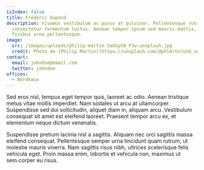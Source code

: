 ```yaml
---
isIndex: false
title: Frédéric Dupond
description: Vivamus vestibulum ac purus at pulvinar. Pellentesque rutrum massa
  consectetur fermentum luctus. Aenean tempor ipsum sed mauris mattis, ac
  finibus urna pellentesque. 
image:
  src: /images/uploads/philip-martin-5aGUyCW_PJw-unsplash.jpg
  credit: Photo de [Philip Martin](https://unsplash.com/@phlmrtn?utm_source=unsplash&utm_medium=referral&utm_content=creditCopyText) on [Unsplash](https://unsplash.com)
contact:
  email: johndoe@email.com
  twitter: johndoe
offices:
  - Bordeaux
---
```

Sed eros nisl, tempus eget tempor quis, laoreet ac odio. Aenean tristique metus vitae mollis imperdiet. Nam sodales ut arcu at ullamcorper. Suspendisse sed dui sollicitudin, aliquet diam in, aliquam arcu. Vestibulum consequat sit amet est eleifend laoreet. Praesent tempor arcu ex, et elementum neque dictum venenatis. 


Suspendisse pretium lacinia nisl a sagittis. Aliquam nec orci sagittis massa eleifend consequat. Pellentesque semper urna tincidunt quam rutrum, ut molestie mauris viverra. Nam sagittis risus nibh, ultrices scelerisque felis vehicula eget. Proin massa enim, lobortis et vehicula non, maximus ut sem.corper eu risus.
  
